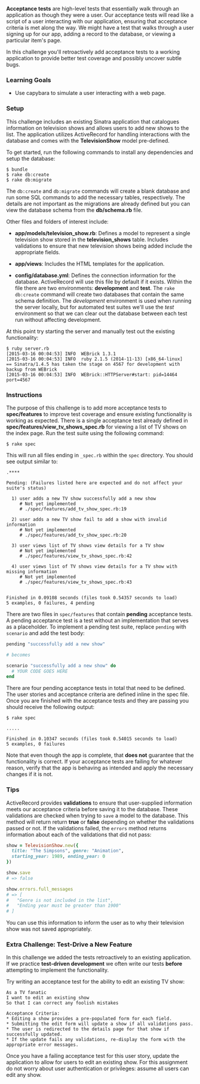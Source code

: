 **Acceptance tests** are high-level tests that essentially walk through an application as though they were a user. Our acceptance tests will read like a script of a user interacting with our application, ensuring that acceptance criteria is met along the way. We might have a test that walks through a user signing up for our app, adding a record to the database, or viewing a particular item's page.

In this challenge you'll retroactively add acceptance tests to a working application to provide better test coverage and possibly uncover subtle bugs.

### Learning Goals

* Use capybara to simulate a user interacting with a web page.

### Setup

This challenge includes an existing Sinatra application that catalogues information on television shows and allows users to add new shows to the list. The application utilizes ActiveRecord for handling interactions with the database and comes with the **TelevisionShow** model pre-defined.

To get started, run the following commands to install any dependencies and setup the database:

```no-highlight
$ bundle
$ rake db:create
$ rake db:migrate
```

The `db:create` and `db:migrate` commands will create a blank database and run some SQL commands to add the necessary tables, respectively. The details are not important as the migrations are already defined but you can view the database schema from the **db/schema.rb** file.

Other files and folders of interest include:

* **app/models/television_show.rb**: Defines a model to represent a single television show stored in the **television_shows** table. Includes validations to ensure that new television shows being added include the appropriate fields.

* **app/views**: Includes the HTML templates for the application.

* **config/database.yml**: Defines the connection information for the database. ActiveRecord will use this file by default if it exists. Within the file there are two environments: **development** and **test**. The `rake db:create` command will create two databases that contain the same schema definition. The _development_ environment is used when running the server locally, but for automated test suites we'll use the _test_ environment so that we can clear out the database between each test run without affecting development.

At this point try starting the server and manually test out the existing functionality:

```no-highlight
$ ruby server.rb
[2015-03-16 00:04:53] INFO  WEBrick 1.3.1
[2015-03-16 00:04:53] INFO  ruby 2.1.5 (2014-11-13) [x86_64-linux]
== Sinatra/1.4.5 has taken the stage on 4567 for development with backup from WEBrick
[2015-03-16 00:04:53] INFO  WEBrick::HTTPServer#start: pid=14464 port=4567
```

### Instructions

The purpose of this challenge is to add more acceptance tests to **spec/features** to improve test coverage and ensure existing functionality is working as expected. There is a single acceptance test already defined in **spec/features/view_tv_shows_spec.rb** for viewing a list of TV shows on the index page. Run the test suite using the following command:

```no-highlight
$ rake spec
```

This will run all files ending in `_spec.rb` within the `spec` directory. You should see output similar to:

```no-highlight
.****

Pending: (Failures listed here are expected and do not affect your suite's status)

  1) user adds a new TV show successfully add a new show
     # Not yet implemented
     # ./spec/features/add_tv_show_spec.rb:19

  2) user adds a new TV show fail to add a show with invalid information
     # Not yet implemented
     # ./spec/features/add_tv_show_spec.rb:20

  3) user views list of TV shows view details for a TV show
     # Not yet implemented
     # ./spec/features/view_tv_shows_spec.rb:42

  4) user views list of TV shows view details for a TV show with missing information
     # Not yet implemented
     # ./spec/features/view_tv_shows_spec.rb:43


Finished in 0.09108 seconds (files took 0.54357 seconds to load)
5 examples, 0 failures, 4 pending
```

There are two files in `spec/features` that contain **pending** acceptance tests. A pending acceptance test is a test without an implementation that serves as a placeholder. To implement a pending test suite, replace `pending` with `scenario` and add the test body:

```ruby
pending "successfully add a new show"

# becomes

scenario "successfully add a new show" do
  # YOUR CODE GOES HERE
end
```

There are four pending acceptance tests in total that need to be defined. The user stories and acceptance criteria are defined inline in the spec file. Once you are finished with the acceptance tests and they are passing you should receive the following output:

```no-highlight
$ rake spec

.....

Finished in 0.10347 seconds (files took 0.54015 seconds to load)
5 examples, 0 failures
```

Note that even though the app is complete, that **does not** guarantee that the functionality is correct. If your acceptance tests are failing for whatever reason, verify that the app is behaving as intended and apply the necessary changes if it is not.

### Tips

ActiveRecord provides **validations** to ensure that user-supplied information meets our acceptance criteria before saving it to the database. These validations are checked when trying to `save` a model to the database. This method will return return **true** or **false** depending on whether the validations passed or not. If the validations failed, the `errors` method returns information about each of the validations that did not pass:

```ruby
show = TelevisionShow.new({
  title: "The Simpsons", genre: "Animation",
  starting_year: 1989, ending_year: 0
})

show.save
# => false

show.errors.full_messages
# => [
#   "Genre is not included in the list",
#   "Ending year must be greater than 1900"
# ]
```

You can use this information to inform the user as to why their television show was not saved appropriately.

### Extra Challenge: Test-Drive a New Feature

In this challenge we added the tests retroactively to an existing application. If we practice **test-driven development** we often write our tests **before** attempting to implement the functionality.

Try writing an acceptance test for the ability to edit an existing TV show:

```no-highlight
As a TV fanatic
I want to edit an existing show
So that I can correct any foolish mistakes

Acceptance Criteria:
* Editing a show provides a pre-populated form for each field.
* Submitting the edit form will update a show if all validations pass.
* The user is redirected to the details page for that show if successfully updated.
* If the update fails any validations, re-display the form with the appropriate error messages.
```

Once you have a failing acceptance test for this user story, update the application to allow for users to edit an existing show. For this assignment do not worry about user authentication or privileges: assume all users can edit any show.
